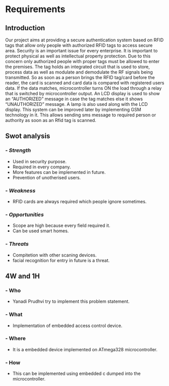 # Requirements
##  Introduction
Our project aims at providing a secure authentication system based on RFID tags that allow only people with authorized RFID tags to access secure area. Security is an important issue for every enterprise.
It is important to protect physical as well as intellectual property protection. Due to this concern only authorized people with proper tags must be allowed to enter the premises. The tag holds an integrated circuit that is used to store, process data as well as modulate and demodulate the RF signals being transmitted.
So as soon as a person brings the RFID tag/card before the reader, the card is scanned and card data is compared with registered users data. If the data matches, microcontroller turns ON the load through a relay that is switched by microcontroller output. An LCD display is used to show an “AUTHORIZED” message in case the tag matches else it shows “UNAUTHORIZED” message.
A lamp is also used along with the LCD display. This system can be improved later by implementing GSM technology in it. This allows sending sms message to required person or authority as soon as an Rfid tag is scanned.

## Swot analysis
###  - *Strength*
-   Used in security purpose.
-   Required in every company.
-   More features can be implemented in future.
-   Prevention of unotherised users.

### -   *Weakness*
-   RFID cards are always required which people ignore sometimes.


### - *Opportunities*
-   Scope are high because every field required it.
-   Can be used smart homes.
 
### - *Threats*
-   Compitetion with other scaning devices.
-   facial recognition for entry in future is a threat.
   
## 4W and 1H
### -   Who
-   Yanadi Prudhvi try to implement this problem statement.

### - What
-  Implementation of embedded access control device.

### -  Where
-   It is a embedded device implemented on ATmega328 microcontroller.

### -   How
-    This can be implemented using embedded c dumped into the microcontroller.

